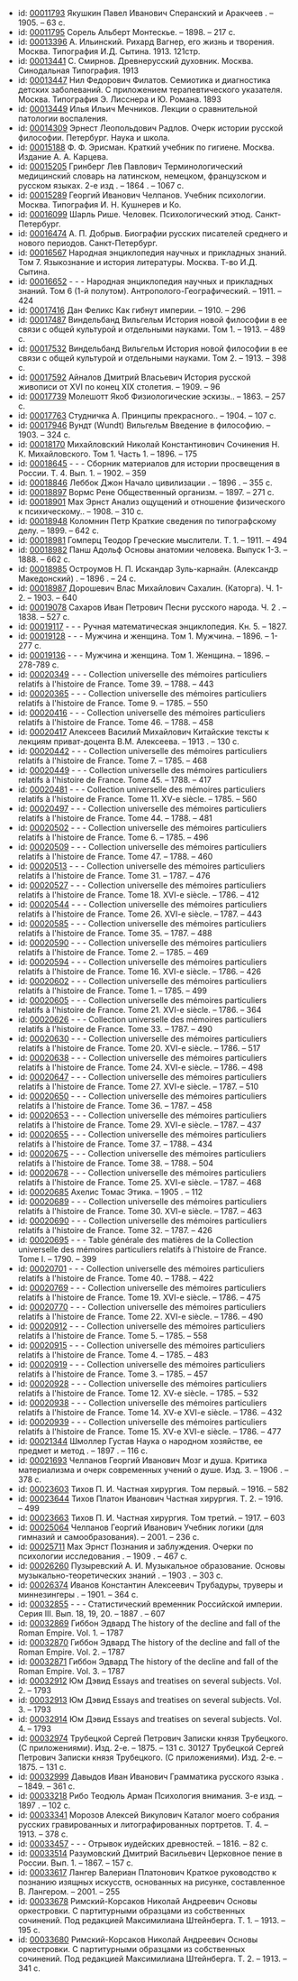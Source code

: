 <ul>
<li>id: <a href="http://books.e-heritage.ru/book/00011793">00011793</a>	Якушкин Павел Иванович Сперанский и Aракчеев . – 1905. – 63 с.</li>
<li>id: <a href="http://books.e-heritage.ru/book/00011795">00011795</a>	Сорель Альберт Монтескье. – 1898. – 217 с.</li>
<li>id: <a href="http://books.e-heritage.ru/book/00013396">00013396</a>	А. Ильинский. Рихард Вагнер, его жизнь и творения. Москва. Типография И.Д. Сытина. 1913. 121стр.</li>
<li>id: <a href="http://books.e-heritage.ru/book/00013441">00013441</a>	С. Смирнов. Древнерусский духовник. Москва. Синодальная Типография. 1913</li>
<li>id: <a href="http://books.e-heritage.ru/book/00013447">00013447</a>	Нил Федорович Филатов. Семиотика и диагностика детских заболеваний. С приложением терапевтического указателя. Москва. Типография Э. Лисснера и Ю. Романа. 1893</li>
<li>id: <a href="http://books.e-heritage.ru/book/00013449">00013449</a>	Илья Ильич Мечников. Лекции о сравнительной патологии воспаления.</li>
<li>id: <a href="http://books.e-heritage.ru/book/00014309">00014309</a>	Эрнест Леопольдович Радлов. Очерк истории русской философии. Петербург. Наука и школа.</li>
<li>id: <a href="http://books.e-heritage.ru/book/00015188">00015188</a>	Ф. Ф. Эрисман. Краткий учебник по гигиене. Москва. Издание А. А. Карцева.</li>
<li>id: <a href="http://books.e-heritage.ru/book/00015205">00015205</a>	Гринберг Лев Павлович Терминологический медицинский словарь на латинском, немецком, французском и русском языках. 2-е изд . – 1864 . – 1067 с.</li>
<li>id: <a href="http://books.e-heritage.ru/book/00015289">00015289</a>	Георгий Иванович Челпанов. Учебник психологии. Москва. Типография И. Н. Кушнерев и Ко.</li>
<li>id: <a href="http://books.e-heritage.ru/book/00016099">00016099</a>	Шарль Рише. Человек. Психологический этюд. Санкт-Петербург.</li>
<li>id: <a href="http://books.e-heritage.ru/book/00016474">00016474</a>	А. П. Добрыв. Биографии русских писателей среднего и нового периодов. Санкт-Петербург.</li>
<li>id: <a href="http://books.e-heritage.ru/book/00016567">00016567</a>	Народная энциклопедия научных и прикладных знаний. Том 7. Языкознание и история литературы. Москва. Т-во И.Д. Сытина.</li>
<li>id: <a href="http://books.e-heritage.ru/book/00016652">00016652</a>	- - - Народная энциклопедия научных и прикладных знаний. Том 6 (1-й полутом). Антрополого-Географический. – 1911. – 424</li>
<li>id: <a href="http://books.e-heritage.ru/book/00017416">00017416</a>	Дан Феликс Как гибнут империи. – 1910. – 296</li>
<li>id: <a href="http://books.e-heritage.ru/book/00017487">00017487</a>	Виндельбанд Вильгельм История новой философии в ее связи с общей культурой и отдельными науками. Том 1. – 1913. – 489 с.</li>
<li>id: <a href="http://books.e-heritage.ru/book/00017532">00017532</a>	Виндельбанд Вильгельм История новой философии в ее связи с общей культурой и отдельными науками. Том 2. – 1913. – 398 с.</li>
<li>id: <a href="http://books.e-heritage.ru/book/00017592">00017592</a>	Айналов Дмитрий Власьевич История русской живописи от XVI по конец XIX столетия. – 1909. – 96</li>
<li>id: <a href="http://books.e-heritage.ru/book/00017739">00017739</a>	Молешотт Якоб Физиологические эскизы.. – 1863. – 257 с.</li>
<li>id: <a href="http://books.e-heritage.ru/book/00017763">00017763</a>	Студничка А. Принципы прекрасного.. – 1904. – 107 с.</li>
<li>id: <a href="http://books.e-heritage.ru/book/00017946">00017946</a>	Вундт (Wundt) Вильгельм Введение в философию. – 1903. – 324 с.</li>
<li>id: <a href="http://books.e-heritage.ru/book/00018170">00018170</a>	Михайловский Николай Константинович Сочинения Н. К. Михайловского. Том 1. Часть 1. – 1896. – 175</li>
<li>id: <a href="http://books.e-heritage.ru/book/00018645">00018645</a>	- - - Сборник материалов для истории просвещения в России. Т. 4. Вып. 1. – 1902. – 359</li>
<li>id: <a href="http://books.e-heritage.ru/book/00018846">00018846</a>	Леббок Джон Начало цивилизации . – 1896 . – 355 с.</li>
<li>id: <a href="http://books.e-heritage.ru/book/00018897">00018897</a>	Вормс Рене Общественный организм. – 1897. – 271 с.</li>
<li>id: <a href="http://books.e-heritage.ru/book/00018901">00018901</a>	Мах Эрнст Анализ ощущений и отношение физического к психическому.. – 1908. – 310 с.</li>
<li>id: <a href="http://books.e-heritage.ru/book/00018948">00018948</a>	Коломнин Петр Краткие сведения по типографскому делу. – 1899. – 642 с.</li>
<li>id: <a href="http://books.e-heritage.ru/book/00018981">00018981</a>	Гомперц Теодор Греческие мыслители. Т. 1. – 1911. – 494</li>
<li>id: <a href="http://books.e-heritage.ru/book/00018982">00018982</a>	Панш Адольф Основы анатомии человека. Выпуск 1-3. – 1888. – 662 с.</li>
<li>id: <a href="http://books.e-heritage.ru/book/00018985">00018985</a>	Остроумов Н. П. Искандар Зуль-карнайн. (Александр Македонский) . – 1896 . – 24 с.</li>
<li>id: <a href="http://books.e-heritage.ru/book/00018987">00018987</a>	Дорошевич Влас Михайлович Сахалин. (Каторга). Ч. 1-2. – 1903. – 640</li>
<li>id: <a href="http://books.e-heritage.ru/book/00019078">00019078</a>	Сахаров Иван Петрович Песни русского народа. Ч. 2 . – 1838. – 527 с.</li>
<li>id: <a href="http://books.e-heritage.ru/book/00019117">00019117</a>	- - - Ручная математическая энциклопедия. Кн. 5. – 1827.</li>
<li>id: <a href="http://books.e-heritage.ru/book/00019128">00019128</a>	- - - Мужчина и женщина. Том 1. Мужчина. – 1896. – 1-277 с.</li>
<li>id: <a href="http://books.e-heritage.ru/book/00019136">00019136</a>	- - - Мужчина и женщина. Том 1. Женщина. – 1896. – 278-789 с.</li>
<li>id: <a href="http://books.e-heritage.ru/book/00020349">00020349</a>	- - - Collection universelle des mémoires particuliers relatifs à l'histoire de France. Tome 39. – 1788. – 443</li>
<li>id: <a href="http://books.e-heritage.ru/book/00020365">00020365</a>	- - - Collection universelle des mémoires particuliers relatifs à l'histoire de France. Tome 9. – 1785. – 550</li>
<li>id: <a href="http://books.e-heritage.ru/book/00020416">00020416</a>	- - - Collection universelle des mémoires particuliers relatifs à l'histoire de France. Tome 46. – 1788. – 458</li>
<li>id: <a href="http://books.e-heritage.ru/book/00020417">00020417</a>	Алексеев Василий Михайлович Китайские тексты к лекциям приват-доцента В.М. Алексеева. – 1913 . – 130 с.</li>
<li>id: <a href="http://books.e-heritage.ru/book/00020442">00020442</a>	- - - Collection universelle des mémoires particuliers relatifs à l'histoire de France. Tome 7. – 1785. – 468</li>
<li>id: <a href="http://books.e-heritage.ru/book/00020449">00020449</a>	- - - Collection universelle des mémoires particuliers relatifs à l'histoire de France. Tome 45. – 1788. – 417</li>
<li>id: <a href="http://books.e-heritage.ru/book/00020481">00020481</a>	- - - Collection universelle des mémoires particuliers relatifs à l'histoire de France. Tome 11. XV-e siècle. – 1785. – 560</li>
<li>id: <a href="http://books.e-heritage.ru/book/00020497">00020497</a>	- - - Collection universelle des mémoires particuliers relatifs à l'histoire de France. Tome 44. – 1788. – 481</li>
<li>id: <a href="http://books.e-heritage.ru/book/00020502">00020502</a>	- - - Collection universelle des mémoires particuliers relatifs à l'histoire de France. Tome 6. – 1785. – 496</li>
<li>id: <a href="http://books.e-heritage.ru/book/00020509">00020509</a>	- - - Collection universelle des mémoires particuliers relatifs à l'histoire de France. Tome 47. – 1788. – 460</li>
<li>id: <a href="http://books.e-heritage.ru/book/00020513">00020513</a>	- - - Collection universelle des mémoires particuliers relatifs à l'histoire de France. Tome 31. – 1787. – 476</li>
<li>id: <a href="http://books.e-heritage.ru/book/00020527">00020527</a>	- - - Collection universelle des mémoires particuliers relatifs à l'histoire de France. Tome 18. XVI-e siècle. – 1786. – 412</li>
<li>id: <a href="http://books.e-heritage.ru/book/00020544">00020544</a>	- - - Collection universelle des mémoires particuliers relatifs à l'histoire de France. Tome 26. XVI-e siècle. – 1787. – 443</li>
<li>id: <a href="http://books.e-heritage.ru/book/00020585">00020585</a>	- - - Collection universelle des mémoires particuliers relatifs à l'histoire de France. Tome 35. – 1787. – 488</li>
<li>id: <a href="http://books.e-heritage.ru/book/00020590">00020590</a>	- - - Collection universelle des mémoires particuliers relatifs à l'histoire de France. Tome 2. – 1785. – 469</li>
<li>id: <a href="http://books.e-heritage.ru/book/00020594">00020594</a>	- - - Collection universelle des mémoires particuliers relatifs à l'histoire de France. Tome 16. XVI-e siècle. – 1786. – 426</li>
<li>id: <a href="http://books.e-heritage.ru/book/00020602">00020602</a>	- - - Collection universelle des mémoires particuliers relatifs à l'histoire de France. Tome 1. – 1785. – 499</li>
<li>id: <a href="http://books.e-heritage.ru/book/00020605">00020605</a>	- - - Collection universelle des mémoires particuliers relatifs à l'histoire de France. Tome 21. XVI-e siècle. – 1786. – 364</li>
<li>id: <a href="http://books.e-heritage.ru/book/00020626">00020626</a>	- - - Collection universelle des mémoires particuliers relatifs à l'histoire de France. Tome 33. – 1787. – 490</li>
<li>id: <a href="http://books.e-heritage.ru/book/00020630">00020630</a>	- - - Collection universelle des mémoires particuliers relatifs à l'histoire de France. Tome 20. XVI-e siècle. – 1786. – 517</li>
<li>id: <a href="http://books.e-heritage.ru/book/00020638">00020638</a>	- - - Collection universelle des mémoires particuliers relatifs à l'histoire de France. Tome 24. XVI-e siècle. – 1786. – 498</li>
<li>id: <a href="http://books.e-heritage.ru/book/00020647">00020647</a>	- - - Collection universelle des mémoires particuliers relatifs à l'histoire de France. Tome 27. XVI-e siècle. – 1787. – 510</li>
<li>id: <a href="http://books.e-heritage.ru/book/00020650">00020650</a>	- - - Collection universelle des mémoires particuliers relatifs à l'histoire de France. Tome 36. – 1787. – 458</li>
<li>id: <a href="http://books.e-heritage.ru/book/00020653">00020653</a>	- - - Collection universelle des mémoires particuliers relatifs à l'histoire de France. Tome 29. XVI-e siècle. – 1787. – 437</li>
<li>id: <a href="http://books.e-heritage.ru/book/00020655">00020655</a>	- - - Collection universelle des mémoires particuliers relatifs à l'histoire de France. Tome 37. – 1788. – 434</li>
<li>id: <a href="http://books.e-heritage.ru/book/00020675">00020675</a>	- - - Collection universelle des mémoires particuliers relatifs à l'histoire de France. Tome 38. – 1788. – 504</li>
<li>id: <a href="http://books.e-heritage.ru/book/00020678">00020678</a>	- - - Collection universelle des mémoires particuliers relatifs à l'histoire de France. Tome 25. XVI-e siècle. – 1787. – 468</li>
<li>id: <a href="http://books.e-heritage.ru/book/00020685">00020685</a>	Ахелис Томас Этика. – 1905 . – 112</li>
<li>id: <a href="http://books.e-heritage.ru/book/00020689">00020689</a>	- - - Collection universelle des mémoires particuliers relatifs à l'histoire de France. Tome 30. XVI-e siècle. – 1787. – 463</li>
<li>id: <a href="http://books.e-heritage.ru/book/00020690">00020690</a>	- - - Collection universelle des mémoires particuliers relatifs à l'histoire de France. Tome 32. – 1787. – 426</li>
<li>id: <a href="http://books.e-heritage.ru/book/00020695">00020695</a>	- - - Table générale des matières de la Collection universelle des mémoires particuliers relatifs à l'histoire de France. Tome I. – 1790. – 399</li>
<li>id: <a href="http://books.e-heritage.ru/book/00020701">00020701</a>	- - - Collection universelle des mémoires particuliers relatifs à l'histoire de France. Tome 40. – 1788. – 422</li>
<li>id: <a href="http://books.e-heritage.ru/book/00020769">00020769</a>	- - - Collection universelle des mémoires particuliers relatifs à l'histoire de France. Tome 19. XVI-e siècle. – 1786. – 475</li>
<li>id: <a href="http://books.e-heritage.ru/book/00020770">00020770</a>	- - - Collection universelle des mémoires particuliers relatifs à l'histoire de France. Tome 22. XVI-e siècle. – 1786. – 490</li>
<li>id: <a href="http://books.e-heritage.ru/book/00020912">00020912</a>	- - - Collection universelle des mémoires particuliers relatifs à l'histoire de France. Tome 5. – 1785. – 558</li>
<li>id: <a href="http://books.e-heritage.ru/book/00020915">00020915</a>	- - - Collection universelle des mémoires particuliers relatifs à l'histoire de France. Tome 4. – 1785. – 483</li>
<li>id: <a href="http://books.e-heritage.ru/book/00020919">00020919</a>	- - - Collection universelle des mémoires particuliers relatifs à l'histoire de France. Tome 3. – 1785. – 457</li>
<li>id: <a href="http://books.e-heritage.ru/book/00020928">00020928</a>	- - - Collection universelle des mémoires particuliers relatifs à l'histoire de France. Tome 12. XV-e siècle. – 1785. – 532</li>
<li>id: <a href="http://books.e-heritage.ru/book/00020938">00020938</a>	- - - Collection universelle des mémoires particuliers relatifs à l'histoire de France. Tome 14. XV-e XVI-e siècle. – 1786. – 432</li>
<li>id: <a href="http://books.e-heritage.ru/book/00020939">00020939</a>	- - - Collection universelle des mémoires particuliers relatifs à l'histoire de France. Tome 15. XV-e XVI-e siècle. – 1786. – 477</li>
<li>id: <a href="http://books.e-heritage.ru/book/00021344">00021344</a>	Шмоллер Густав Наука о народном хозяйстве, ее предмет и метод . – 1897 . – 116 c.</li>
<li>id: <a href="http://books.e-heritage.ru/book/00021693">00021693</a>	Челпанов Георгий Иванович Мозг и душа. Критика материализма и очерк современных учений о душе. Изд. 3. – 1906 . – 378 с.</li>
<li>id: <a href="http://books.e-heritage.ru/book/00023603">00023603</a>	Тихов П. И. Частная хирургия. Том первый. – 1916. – 582</li>
<li>id: <a href="http://books.e-heritage.ru/book/00023644">00023644</a>	Тихов Платон Иванович Частная хирургия. Т. 2. – 1916. – 499</li>
<li>id: <a href="http://books.e-heritage.ru/book/00023663">00023663</a>	Тихов П. И. Частная хирургия. Том третий. – 1917. – 603</li>
<li>id: <a href="http://books.e-heritage.ru/book/00025064">00025064</a>	Челпанов Георгий Иванович Учебник логики (для гимназий и самообразования). – 2001. – 236 с.</li>
<li>id: <a href="http://books.e-heritage.ru/book/00025711">00025711</a>	Мах Эрнст Познания и заблуждения. Очерки по психологии исследования . – 1909 . – 467 с.</li>
<li>id: <a href="http://books.e-heritage.ru/book/00026260">00026260</a>	Пузыревский А. И. Музыкальное образование. Основы музыкально-теоретических знаний . – 1903 . – 303 с.</li>
<li>id: <a href="http://books.e-heritage.ru/book/00026374">00026374</a>	Иванов Константин Алексеевич Трубадуры, труверы и миннезингеры . – 1901. – 364 с.</li>
<li>id: <a href="http://books.e-heritage.ru/book/00032855">00032855</a>	- - - Статистический временник Российской империи. Серия III. Вып. 18, 19, 20. – 1887 . – 607</li>
<li>id: <a href="http://books.e-heritage.ru/book/00032869">00032869</a>	Гиббон Эдвард The history of the decline and fall of the Roman Empire. Vol. 1. – 1787</li>
<li>id: <a href="http://books.e-heritage.ru/book/00032870">00032870</a>	Гиббон Эдвард The history of the decline and fall of the Roman Empire. Vol. 2. – 1787</li>
<li>id: <a href="http://books.e-heritage.ru/book/00032871">00032871</a>	Гиббон Эдвард The history of the decline and fall of the Roman Empire. Vol. 3. – 1787</li>
<li>id: <a href="http://books.e-heritage.ru/book/00032912">00032912</a>	Юм Дэвид Essays and treatises on several subjects. Vol. 2. – 1793</li>
<li>id: <a href="http://books.e-heritage.ru/book/00032913">00032913</a>	Юм Дэвид Essays and treatises on several subjects. Vol. 3. – 1793</li>
<li>id: <a href="http://books.e-heritage.ru/book/00032914">00032914</a>	Юм Дэвид Essays and treatises on several subjects. Vol. 4. – 1793</li>
<li>id: <a href="http://books.e-heritage.ru/book/00032974">00032974</a>	Трубецкой Сергей Петрович Записки князя Трубецкого. (С приложениями). Изд. 2-е. – 1875. – 131 с. 30127 Трубецкой Сергей Петрович Записки князя Трубецкого. (С приложениями). Изд. 2-е. – 1875. – 131 с.</li>
<li>id: <a href="http://books.e-heritage.ru/book/00032999">00032999</a>	Давыдов Иван Иванович Грамматика русского языка . – 1849. – 361 с.</li>
<li>id: <a href="http://books.e-heritage.ru/book/00033218">00033218</a>	Рибо Теодюль Арман Психология внимания. 3-е изд. – 1897 . – 102 с.</li>
<li>id: <a href="http://books.e-heritage.ru/book/00033341">00033341</a>	Морозов Алексей Викулович Каталог моего собрания русских гравированных и литографированных портретов. Т. 4. – 1913. – 378 с.</li>
<li>id: <a href="http://books.e-heritage.ru/book/00033457">00033457</a>	- - - Отрывок иудейских древностей. – 1816. – 82 с.</li>
<li>id: <a href="http://books.e-heritage.ru/book/00033514">00033514</a>	Разумовский Дмитрий Васильевич Церковное пение в России. Вып. 1. – 1867. – 157 с.</li>
<li>id: <a href="http://books.e-heritage.ru/book/00033617">00033617</a>	Лангер Валериан Платонович Краткое руководство к познанию изящных искусств, основанных на рисунке, составленное В. Лангером. – 2001. – 255</li>
<li>id: <a href="http://books.e-heritage.ru/book/00033678">00033678</a>	Римский-Корсаков Николай Андреевич Основы оркестровки. С партитурными образцами из собственных сочинений. Под редакцией Максимилиана Штейнберга. Т. 1. – 1913. – 195 с.</li>
<li>id: <a href="http://books.e-heritage.ru/book/00033680">00033680</a>	Римский-Корсаков Николай Андреевич Основы оркестровки. С партитурными образцами из собственных сочинений. Под редакцией Максимилиана Штейнберга. Т. 2. – 1913. – 341 с.</li>
</ul>
